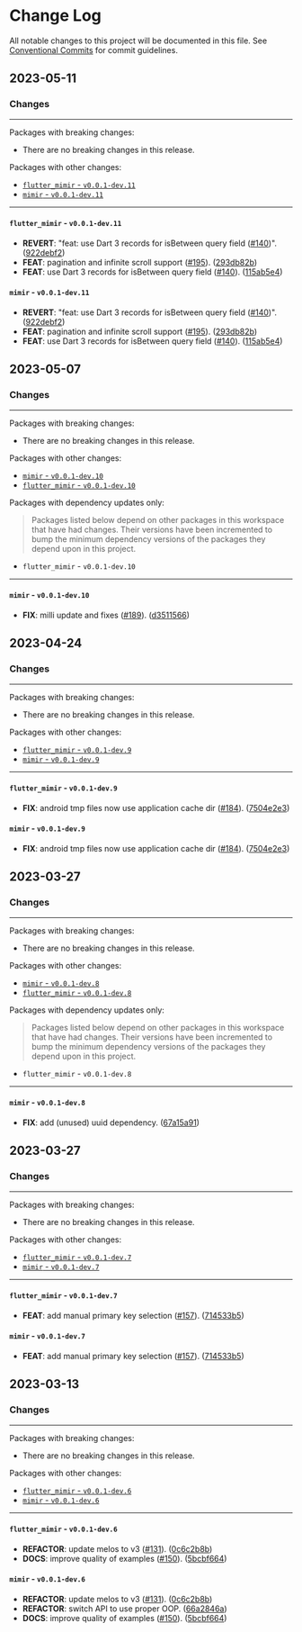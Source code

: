 # Change Log

All notable changes to this project will be documented in this file.
See [Conventional Commits](https://conventionalcommits.org) for commit guidelines.

## 2023-05-11

### Changes

---

Packages with breaking changes:

 - There are no breaking changes in this release.

Packages with other changes:

 - [`flutter_mimir` - `v0.0.1-dev.11`](#flutter_mimir---v001-dev11)
 - [`mimir` - `v0.0.1-dev.11`](#mimir---v001-dev11)

---

#### `flutter_mimir` - `v0.0.1-dev.11`

 - **REVERT**: "feat: use Dart 3 records for isBetween query field ([#140](https://github.com/GregoryConrad/mimir/issues/140))". ([922debf2](https://github.com/GregoryConrad/mimir/commit/922debf2896fcac5839b9f50e34c8e0daaf5c18b))
 - **FEAT**: pagination and infinite scroll support ([#195](https://github.com/GregoryConrad/mimir/issues/195)). ([293db82b](https://github.com/GregoryConrad/mimir/commit/293db82b9af97c86cb18bb9bd393bf3195bee0e0))
 - **FEAT**: use Dart 3 records for isBetween query field ([#140](https://github.com/GregoryConrad/mimir/issues/140)). ([115ab5e4](https://github.com/GregoryConrad/mimir/commit/115ab5e42d8e70fada062de35b6747843e8d6cd9))

#### `mimir` - `v0.0.1-dev.11`

 - **REVERT**: "feat: use Dart 3 records for isBetween query field ([#140](https://github.com/GregoryConrad/mimir/issues/140))". ([922debf2](https://github.com/GregoryConrad/mimir/commit/922debf2896fcac5839b9f50e34c8e0daaf5c18b))
 - **FEAT**: pagination and infinite scroll support ([#195](https://github.com/GregoryConrad/mimir/issues/195)). ([293db82b](https://github.com/GregoryConrad/mimir/commit/293db82b9af97c86cb18bb9bd393bf3195bee0e0))
 - **FEAT**: use Dart 3 records for isBetween query field ([#140](https://github.com/GregoryConrad/mimir/issues/140)). ([115ab5e4](https://github.com/GregoryConrad/mimir/commit/115ab5e42d8e70fada062de35b6747843e8d6cd9))


## 2023-05-07

### Changes

---

Packages with breaking changes:

 - There are no breaking changes in this release.

Packages with other changes:

 - [`mimir` - `v0.0.1-dev.10`](#mimir---v001-dev10)
 - [`flutter_mimir` - `v0.0.1-dev.10`](#flutter_mimir---v001-dev10)

Packages with dependency updates only:

> Packages listed below depend on other packages in this workspace that have had changes. Their versions have been incremented to bump the minimum dependency versions of the packages they depend upon in this project.

 - `flutter_mimir` - `v0.0.1-dev.10`

---

#### `mimir` - `v0.0.1-dev.10`

 - **FIX**: milli update and fixes ([#189](https://github.com/GregoryConrad/mimir/issues/189)). ([d3511566](https://github.com/GregoryConrad/mimir/commit/d35115661929bdf93251840fe921ca986a7fb446))


## 2023-04-24

### Changes

---

Packages with breaking changes:

 - There are no breaking changes in this release.

Packages with other changes:

 - [`flutter_mimir` - `v0.0.1-dev.9`](#flutter_mimir---v001-dev9)
 - [`mimir` - `v0.0.1-dev.9`](#mimir---v001-dev9)

---

#### `flutter_mimir` - `v0.0.1-dev.9`

 - **FIX**: android tmp files now use application cache dir ([#184](https://github.com/GregoryConrad/mimir/issues/184)). ([7504e2e3](https://github.com/GregoryConrad/mimir/commit/7504e2e30fb88a96ebc461fbae8003c87b696121))

#### `mimir` - `v0.0.1-dev.9`

 - **FIX**: android tmp files now use application cache dir ([#184](https://github.com/GregoryConrad/mimir/issues/184)). ([7504e2e3](https://github.com/GregoryConrad/mimir/commit/7504e2e30fb88a96ebc461fbae8003c87b696121))


## 2023-03-27

### Changes

---

Packages with breaking changes:

 - There are no breaking changes in this release.

Packages with other changes:

 - [`mimir` - `v0.0.1-dev.8`](#mimir---v001-dev8)
 - [`flutter_mimir` - `v0.0.1-dev.8`](#flutter_mimir---v001-dev8)

Packages with dependency updates only:

> Packages listed below depend on other packages in this workspace that have had changes. Their versions have been incremented to bump the minimum dependency versions of the packages they depend upon in this project.

 - `flutter_mimir` - `v0.0.1-dev.8`

---

#### `mimir` - `v0.0.1-dev.8`

 - **FIX**: add (unused) uuid dependency. ([67a15a91](https://github.com/GregoryConrad/mimir/commit/67a15a913a23d3f6a3a666a5fd3905a813d8fdb8))


## 2023-03-27

### Changes

---

Packages with breaking changes:

 - There are no breaking changes in this release.

Packages with other changes:

 - [`flutter_mimir` - `v0.0.1-dev.7`](#flutter_mimir---v001-dev7)
 - [`mimir` - `v0.0.1-dev.7`](#mimir---v001-dev7)

---

#### `flutter_mimir` - `v0.0.1-dev.7`

 - **FEAT**: add manual primary key selection ([#157](https://github.com/GregoryConrad/mimir/issues/157)). ([714533b5](https://github.com/GregoryConrad/mimir/commit/714533b5b2f5b943323bf7ba495f757c7707127d))

#### `mimir` - `v0.0.1-dev.7`

 - **FEAT**: add manual primary key selection ([#157](https://github.com/GregoryConrad/mimir/issues/157)). ([714533b5](https://github.com/GregoryConrad/mimir/commit/714533b5b2f5b943323bf7ba495f757c7707127d))


## 2023-03-13

### Changes

---

Packages with breaking changes:

 - There are no breaking changes in this release.

Packages with other changes:

 - [`flutter_mimir` - `v0.0.1-dev.6`](#flutter_mimir---v001-dev6)
 - [`mimir` - `v0.0.1-dev.6`](#mimir---v001-dev6)

---

#### `flutter_mimir` - `v0.0.1-dev.6`

 - **REFACTOR**: update melos to v3 ([#131](https://github.com/GregoryConrad/mimir/issues/131)). ([0c6c2b8b](https://github.com/GregoryConrad/mimir/commit/0c6c2b8ba013ec6e56e869d498e246cce3cf923b))
 - **DOCS**: improve quality of examples ([#150](https://github.com/GregoryConrad/mimir/issues/150)). ([5bcbf664](https://github.com/GregoryConrad/mimir/commit/5bcbf664d7e1ac361e3fb6554eb6553a75cfca81))

#### `mimir` - `v0.0.1-dev.6`

 - **REFACTOR**: update melos to v3 ([#131](https://github.com/GregoryConrad/mimir/issues/131)). ([0c6c2b8b](https://github.com/GregoryConrad/mimir/commit/0c6c2b8ba013ec6e56e869d498e246cce3cf923b))
 - **REFACTOR**: switch API to use proper OOP. ([66a2846a](https://github.com/GregoryConrad/mimir/commit/66a2846a6f88fd48f57a5c7002aacdbdbdeb0e1d))
 - **DOCS**: improve quality of examples ([#150](https://github.com/GregoryConrad/mimir/issues/150)). ([5bcbf664](https://github.com/GregoryConrad/mimir/commit/5bcbf664d7e1ac361e3fb6554eb6553a75cfca81))

